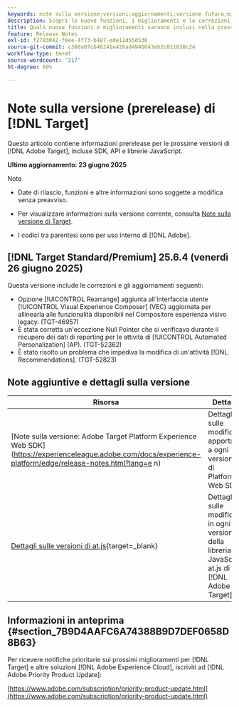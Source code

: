 ```yaml
---
keywords: note sulla versione;versioni;aggiornamenti;versione futura;miglioramenti;nuove funzioni;correzioni;aggiornamenti;prerelease;early access
description: Scopri le nuove funzioni, i miglioramenti e le correzioni, compresi SDK, API e librerie JavaScript, inclusi nella prossima versione di [!DNL Adobe Target].
title: Quali nuove funzioni e miglioramenti saranno inclusi nella prossima versione [!DNL Target] ?
feature: Release Notes
exl-id: f2783042-f6ee-4f73-b487-ede11d55d530
source-git-commit: c380a07cb46241e428ad4946643eb2c011638c24
workflow-type: tm+mt
source-wordcount: '217'
ht-degree: 60%

---
```


# Note sulla versione (prerelease) di [!DNL Target]

Questo articolo contiene informazioni prerelease per le prossime versioni di [!DNL Adobe Target], incluse SDK, API e librerie JavaScript.

**Ultimo aggiornamento: 23 giugno 2025**

>[!NOTE]
>
>* Date di rilascio, funzioni e altre informazioni sono soggette a modifica senza preavviso.
>
>* Per visualizzare informazioni sulla versione corrente, consulta [Note sulla versione di Target](release-notes.md).
>
>* I codici tra parentesi sono per uso interno di [!DNL Adobe].

## [!DNL Target Standard/Premium] 25.6.4 (venerdì 26 giugno 2025)

Questa versione include le correzioni e gli aggiornamenti seguenti:

* Opzione [!UICONTROL Rearrange] aggiunta all&#39;interfaccia utente [!UICONTROL Visual Experience Composer] (VEC) aggiornata per allinearla alle funzionalità disponibili nel Compositore esperienza visivo legacy. (TGT-46957)
* È stata corretta un&#39;eccezione Null Pointer che si verificava durante il recupero dei dati di reporting per le attività di [!UICONTROL Automated Personalization] (AP). (TGT-52362)
* È stato risolto un problema che impediva la modifica di un&#39;attività [!DNL Recommendations]. (TGT-52823)

## Note aggiuntive e dettagli sulla versione

| Risorsa | Dettagli |
|--- |--- |
| [Note sulla versione: Adobe Target Platform Experience Web SDK]&#x200B;(https://experienceleague.adobe.com/docs/experience-platform/edge/release-notes.html?lang=e n) | Dettagli sulle modifiche apportate a ogni versione di Platform Web SDK. |
| [Dettagli sulle versioni di at.js](https://experienceleague.adobe.com/docs/target-dev/developer/client-side/at-js-implementation/target-atjs-versions.html?lang=it){target=_blank} | Dettagli sulle modifiche in ogni versione della libreria JavaScript at.js di [!DNL Adobe Target]. |

## Informazioni in anteprima {#section_7B9D4AAFC6A74388B9D7DEF0658D8B63}

Per ricevere notifiche prioritarie sui prossimi miglioramenti per [!DNL Target] e altre soluzioni [!DNL Adobe Experience Cloud], iscriviti ad [!DNL Adobe Priority Product Update]:

[https://www.adobe.com/subscription/priority-product-update.html](https://www.adobe.com/subscription/priority-product-update.html)
